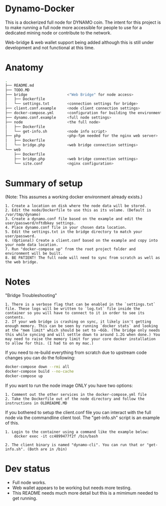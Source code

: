 # Dynamo-Docker

This is a dockerized full node for DYNAMO coin. The intent for this project is to make running a full node more accessible for people to use for a dedicated mining node or contribute to the network.

Web-bridge & web wallet support being added although this is still under development and not functional at this time.


# Anatomy

```bash
.
├── README.md
├── TODO.MD
├── bridge                  <"Web Bridge" for node access>
│   ├── Dockerfile
│   └── settings.txt        <connection settings for bridge>
├── client.conf.example     <node client connection settings>
├── docker-compose.yml      <configuration for building the environment>
├── dynamo.conf.example     <full node settings>
├── node                    <the full node>
│   ├── Dockerfile
│   └── get-info.sh         <node info script>
├── php                     <php-fpm needed for the nginx web server>
│   ├── Dockerfile
│   └── bridge.php          <web bridge connection settings>
└── web
    ├── Dockerfile
    ├── bridge.php          <web bridge connection settings>
    └── site.conf           <nginx configuration>
```

# Summary of setup
(Note: This assumes a working docker environment already exists.)

    1. Create a location on disk where the node data will be stored.
    2. Edit the node/Dockerfile to use this as its volume. (Default is /var/tmp/dynamo)
    3. Create a dynamo.conf file based on the example and edit the user/password/nftdbkey settings.
    4. Place dynamo.conf file in your chosen data location.
    5. Edit the settings.txt in the bridge directory to match your user/password.
    6. (Optional) Create a client.conf based on the example and copy into your node data location.
    7. Run "docker-compose up" from the root project folder and environment will be built.
    8. BE PATIENT! The full node will need to sync from scratch as well as the web bridge. 

# Notes

"Bridge Troubleshooting"

    1. There is a verbose flag that can be enabled in the `settings.txt` file. These logs will be written to `log.txt` file inside the container so you will have to connect to it in order to see its contents.
    2. If your web bridge is crashing on sync, it likely isn't getting enough memory. This can be seen by running `docker stats` and looking at the "mem limit" which should be set to ~6Gb. (The bridge only needs this while syncing and will settle down to around 1.2G when done.) You may need to raise the memory limit for your core docker installation to allow for this. (I had to on my mac.)


If you need to re-build everything from scratch due to upstream code changes you can do the following:

```bash
docker-compose down --rmi all
docker-compose build --no-cache
docker-compose up
```

If you want to run the node image ONLY you have two options:

    1. Comment out the other services in the docker-compose.yml file
    2. Take the Dockerfile out of the node directory and follow the instructions in OLDREADME.MD


If you bothered to setup the client.conf file you can interact with the full node via the commandline client tool. The "get-info.sh" script is an example of this.

    1. Login to the container using a command like the example below:
        docker exec -it cc4899477f2f /bin/bash

    2. The client binary is named "dynamo-cli". You can run that or "get-info.sh". (Both are in /bin)



# Dev status

* Full node works.
* Web wallet appears to be working but needs more testing.
* This README needs much more detail but this is a mimimum needed to get running.

